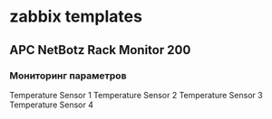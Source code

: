 # zabbix templates

## APC NetBotz Rack Monitor 200

### Мониторинг параметров
Temperature Sensor 1 
Temperature Sensor 2 
Temperature Sensor 3 
Temperature Sensor 4 



